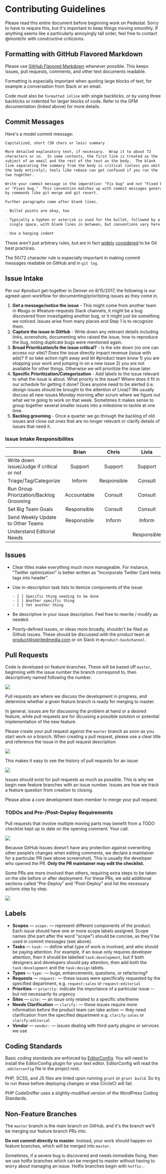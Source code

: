 # Contributing Guidelines

Please read this entire document before beginning work on Pedestal. Sorry to have to require this, but it's important to keep things moving smoothly. If anything seems like a particularly annoyingly tall order, feel free to contact @montchr with constructive criticisms.

## Formatting with GitHub Flavored Markdown

Please use [GitHub Flavored Markdown](https://help.github.com/articles/github-flavored-markdown/) whenever possible. This keeps issues, pull requests, comments, and other text documents readable.

Formatting is especially important when quoting large blocks of text, for example a conversation from Slack or an email.

Code must also be `formatted inline` with single backticks, or by using three backticks or indented for larger blocks of code. Refer to the GFM documentation (linked above) for more details.

## Commit Messages

Here's a model commit message:

```md
Capitalized, short (50 chars or less) summary

More detailed explanatory text, if necessary.  Wrap it to about 72
characters or so.  In some contexts, the first line is treated as the
subject of an email and the rest of the text as the body.  The blank
line separating the summary from the body is critical (unless you omit
the body entirely); tools like rebase can get confused if you run the
two together.

Write your commit message in the imperative: "Fix bug" and not "Fixed bug"
or "Fixes bug."  This convention matches up with commit messages generated
by commands like git merge and git revert.

Further paragraphs come after blank lines.

- Bullet points are okay, too

- Typically a hyphen or asterisk is used for the bullet, followed by a
  single space, with blank lines in between, but conventions vary here

- Use a hanging indent
```

These aren't just arbitrary rules, but are in fact [widely](http://tbaggery.com/2008/04/19/a-note-about-git-commit-messages.html) [considered](http://stackoverflow.com/questions/2290016/git-commit-messages-50-72-formatting) to be Git best practices.

The 50/72 character rule is especially important in making commit messages readable on GitHub and in `git log`.

## Issue Intake
Per our #product get-together in Denver on 8/15/2017, the following is our agreed upon workflow for documenting/prioritizing issues as they come in.

1. **Get a message/notice the issue** - This might come from another team in #bugs or #feature-requests Slack channels, it might be a bug discovered from investigating another bug, or it might just be something we noticed. Issues arise from many places and Step 1 is to recognize them.
1. **Capture the issue in GitHub** - Write down any relevant details including links, screnshots, documenting who raised the issue, how to reproduce the bug, noting duplicate bugs were mentioned again. 
1. **Broad Prioritization/Is the issue critical?** - Is the site down (no one can access our site)? Does the issue directly impact revenue (issue with ads)? If so take action right away and let #product team know 1) you are stopping your work and jumping in on a new issue 2) you are not available for other things. Otherwise we will prioritize the issue later.
1. **Specific Prioritization/Categorization** - Add labels to the issue relevant to what the issue is about. What priority is the issue? Where does it fit in our schedule for getting it done? Does anyone need to be alerted (i.e. design issues should be brought to the attention of Livia)? We usually discuss all new issues Monday morning after scrum where we figure out what we're going to work on that week. Sometimes it makes sense to group together several smaller issues into a milestone to tackle at one time. 
1. **Backlog grooming** - Once a quarter we go through the backlog of old issues and close out ones that are no longer relevant or clarify details of issues that need it.

### Issue Intake Responsibilites

|                                           |    Brian    |    Chris    |    Livia    |   Russell   |
|-------------------------------------------|:-----------:|:-----------:|:-----------:|:-----------:|
| Write down issue/Judge if critical or not |   Support   |   Support   |   Support   | Responsible |
| Triage/Tag/Categorize                     |    Inform   | Responsible |   Consult   |   Support   |
| Run Group Priorization/Backlog Grooming   | Accountable |   Consult   |   Consult   | Responsible |
| Set Big Team Goals                        | Responsible |   Consult   |   Consult   |   Consult   |
| Send Weekly Update to Other Teams         | Responsbile |    Inform   |    Inform   |   Consult   |
| Understand Editorial Needs                |             |             | Responsible |             |

## Issues

* Clear titles make everything much more manageable. For instance, "Twitter optimization" is better written as "Incorporate Twitter Card meta tags into header".
* Use in-description task lists to itemize components of the issue:

	```
	- [ ] Specific thing needing to be done
	- [ ] Another specific thing
	- [ ] Yet another thing
	```

* Be descriptive in your issue description. Feel free to rewrite / modify as needed.
* Poorly-defined issues, or ideas more broadly, shouldn't be filed as Github issues. These should be discussed with the product team at [product@spiritedmedia.com](product@spiritedmedia.com) or on Slack in `#product-backchannel`.

## Pull Requests

Code is developed on feature branches. These will be based off `master`, beginning with the issue number the branch correspond to, then descriptively named following the number.

![](http://cl.ly/image/1P1c1J0f2G3o/Image%202015-06-17%20at%2011%3A15%3A07.png)

Pull requests are where we discuss the development in progress, and determine whether a given feature branch is ready for merging to master.

In general, issues are for discussing the problem at hand or a desired feature, while pull requests are for dicussing a possible solution or potential implementation of the new feature.

Please create your pull request against the `master` branch as soon as you start work on a branch. When creating a pull request, please use a clear title and reference the issue in the pull request description:

![](https://cloud.githubusercontent.com/assets/36432/4596222/34b36b7a-50a1-11e4-999c-9f82c73e9925.png)

This makes it easy to see the history of pull requests for an issue:

![](https://cloud.githubusercontent.com/assets/36432/4596226/49d70db8-50a1-11e4-8e05-1ea4a2c7e7b8.png)

Issues should exist for pull requests as much as possible. This is why we begin new feature branches with an issue number. Issues are how we track a feature question from creation to closing.

Please allow a core development team member to merge your pull request.

### TODOs and Pre-/Post-Deploy Requirements

Pull requests that involve multiple moving parts may benefit from a TODO checklist kept up to date on the opening comment. Your call.

![](http://cl.montchr.io/2w0f3R010S1W/Image%202016-04-01%20at%2013.45.47.png)

Because GitHub Issues doesn’t have any protection against overwriting other people’s changes when editing comments, we declare a maintainer for a particular PR (see above screenshot). This is usually the developer who opened the PR. **Only the PR maintainer may edit the checklist.**

Some PRs are more involved than others, requiring extra steps to be taken on the site before or after deployment. For these PRs, we add additional sections called “Pre-Deploy” and “Post-Deploy” and list the necessary actions step by step.

![](http://cl.montchr.io/1e2d331T1y0H/Image%202016-04-01%20at%2013.55.48.png)

## Labels

- **Scopes** — `scope:` — represent different components of the product. Each issue should have one or more scope labels assigned. Scope names (the part after the word "scope") should be concise, as they'll be used in commit messages (see above).
- **Tasks** — `task:` — define what type of work is involved, and who should be paying attention. For example, if an issue only requires developer attention, then it should be labelled `task:development`, but if both designers and developers should pay attention, then add both the `task:development` and the `task:design` labels.
- **Types** — `type:` — bugs, enhancements, questions, or refactoring?
- **Requests** — `request:` — these issues were specifically requested by the specified department, e.g. `request:sales` or `request:editorial`
- **Priorities** — `priority:` indicate the importance of a particular issue -- but not necessarily its urgency
- **Sites** — `site:` — an issue only related to a specific site/theme
- **Needs Clarification** — `clarify:` — these issues require more information before the product team can take action — they need clarification from the specified department e.g. `clarify:sales` or `clarify:editorial`
- **Vendor** — `vendor:` — issues dealing with third-party plugins or services we use

## Coding Standards

Basic coding standards are enforced by [EditorConfig](http://editorconfig.org/). You will need to install the EditorConfig plugin for your text editor. EditorConfig will read the `.editorconfig` file in the project root.

PHP, SCSS, and JS files are linted upon running `grunt` or `grunt build`. So try to run these before deploying changes or else CircleCI will fail.

PHP CodeSniffer uses a slightly-modified version of the WordPress Coding Standards.

## Non-Feature Branches

The `master` branch is the main branch on GitHub, and it's the branch we'll be merging our feature branch PRs into.

**Do not commit directly to master.** Instead, your work should happen on feature branches, which will be merged into `master`.

Sometimes, if a severe bug is discovered and needs immediate fixing, then we use hotfix branches which can be merged to master without having to worry about managing an issue. Hotfix branches begin with `hotfix-`.
